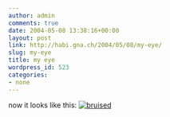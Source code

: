 ```yaml
---
author: admin
comments: true
date: 2004-05-08 13:38:16+00:00
layout: post
link: http://habi.gna.ch/2004/05/08/my-eye/
slug: my-eye
title: my eye
wordpress_id: 523
categories:
- none
---
```


now it looks like this:
[![bruised](http://habi.gna.ch/blog/images/bruised-tm.jpg)](http://habi.gna.ch/blog/images/bruised.jpg)
